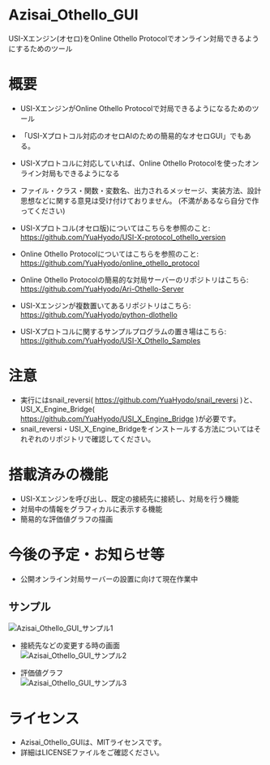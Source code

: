# Azisai_Othello_GUI
USI-Xエンジン(オセロ)をOnline Othello Protocolでオンライン対局できるようにするためのツール

# 概要
- USI-XエンジンがOnline Othello Protocolで対局できるようになるためのツール

- 「USI-Xプロトコル対応のオセロAIのための簡易的なオセロGUI」でもある。

- USI-Xプロトコルに対応していれば、Online Othello Protocolを使ったオンライン対局もできるようになる

- ファイル・クラス・関数・変数名、出力されるメッセージ、実装方法、設計思想などに関する意見は受け付けておりません。 (不満があるなら自分で作ってください)

- USI-Xプロトコル(オセロ版)についてはこちらを参照のこと: https://github.com/YuaHyodo/USI-X-protocol_othello_version

- Online Othello Protocolについてはこちらを参照のこと: https://github.com/YuaHyodo/online_othello_protocol

- Online Othello Protocolの簡易的な対局サーバーのリポジトリはこちら: https://github.com/YuaHyodo/Ari-Othello-Server

- USI-Xエンジンが複数置いてあるリポジトリはこちら: https://github.com/YuaHyodo/python-dlothello

- USI-Xプロトコルに関するサンプルプログラムの置き場はこちら: https://github.com/YuaHyodo/USI-X_Othello_Samples

# 注意
- 実行にはsnail_reversi( https://github.com/YuaHyodo/snail_reversi )と、<br>
USI_X_Engine_Bridge( https://github.com/YuaHyodo/USI_X_Engine_Bridge )が必要です。
- snail_reversi・USI_X_Engine_Bridgeをインストールする方法についてはそれぞれのリポジトリで確認してください。

# 搭載済みの機能
- USI-Xエンジンを呼び出し、既定の接続先に接続し、対局を行う機能
- 対局中の情報をグラフィカルに表示する機能
- 簡易的な評価値グラフの描画

# 今後の予定・お知らせ等
- 公開オンライン対局サーバーの設置に向けて現在作業中

## サンプル
![Azisai_Othello_GUI_サンプル1](https://user-images.githubusercontent.com/66828980/184169516-7ce0f89a-63d5-4eae-bd3d-e1f46b37bc35.png)

- 接続先などの変更する時の画面<br>
![Azisai_Othello_GUI_サンプル2](https://user-images.githubusercontent.com/66828980/184169718-5db875c5-c661-4c28-8920-820277ec64c4.png)

- 評価値グラフ<br>
![Azisai_Othello_GUI_サンプル3](https://user-images.githubusercontent.com/66828980/184169791-c356488f-95f6-44c6-b8ea-91ea87dff8d6.png)

# ライセンス
- Azisai_Othello_GUIは、MITライセンスです。
- 詳細はLICENSEファイルをご確認ください。
